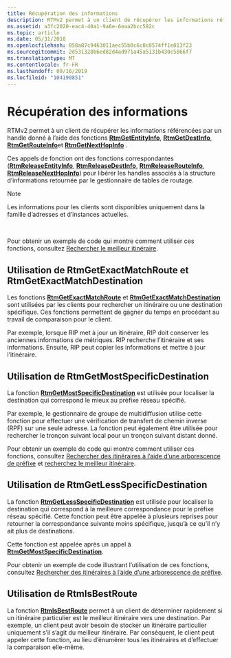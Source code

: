 ```yaml
---
title: Récupération des informations
description: RTMv2 permet à un client de récupérer les informations référencées par un handle donné à l’aide des fonctions RtmGetEntityInfo, RtmGetDestInfo, RtmGetRouteInfo et RtmGetNextHopInfo.
ms.assetid: a3fc2020-eac4-40a1-9a6e-6eaa2bcc582c
ms.topic: article
ms.date: 05/31/2018
ms.openlocfilehash: 058a87c9463011aec55b0c6c8c0574ff1e013f23
ms.sourcegitcommit: 2d531328b6ed82d4ad971a45a5131b430c5866f7
ms.translationtype: MT
ms.contentlocale: fr-FR
ms.lasthandoff: 09/16/2019
ms.locfileid: "104190851"
---
```

# <a name="retrieving-information"></a>Récupération des informations

RTMv2 permet à un client de récupérer les informations référencées par un handle donné à l’aide des fonctions [**RtmGetEntityInfo**](/windows/desktop/api/Rtmv2/nf-rtmv2-rtmgetentityinfo), [**RtmGetDestInfo**](/windows/desktop/api/Rtmv2/nf-rtmv2-rtmgetdestinfo), [**RtmGetRouteInfo**](/windows/desktop/api/Rtmv2/nf-rtmv2-rtmgetrouteinfo)et [**RtmGetNextHopInfo**](/windows/desktop/api/Rtmv2/nf-rtmv2-rtmgetnexthopinfo) .

Ces appels de fonction ont des fonctions correspondantes ([**RtmReleaseEntityInfo**](/windows/desktop/api/Rtmv2/nf-rtmv2-rtmreleaseentityinfo), [**RtmReleaseDestInfo**](/windows/desktop/api/Rtmv2/nf-rtmv2-rtmreleasedestinfo), [**RtmReleaseRouteInfo**](/windows/desktop/api/Rtmv2/nf-rtmv2-rtmreleaserouteinfo), [**RtmReleaseNextHopInfo**](/windows/desktop/api/Rtmv2/nf-rtmv2-rtmreleasenexthopinfo)) pour libérer les handles associés à la structure d’informations retournée par le gestionnaire de tables de routage.

> [!Note]  
> Les informations pour les clients sont disponibles uniquement dans la famille d’adresses et d’instances actuelles.

 

Pour obtenir un exemple de code qui montre comment utiliser ces fonctions, consultez [Rechercher le meilleur itinéraire](search-for-the-best-route.md).

## <a name="using-rtmgetexactmatchroute-and-rtmgetexactmatchdestination"></a>Utilisation de RtmGetExactMatchRoute et RtmGetExactMatchDestination

Les fonctions [**RtmGetExactMatchRoute**](/windows/desktop/api/Rtmv2/nf-rtmv2-rtmgetexactmatchroute) et [**RtmGetExactMatchDestination**](/windows/desktop/api/Rtmv2/nf-rtmv2-rtmgetexactmatchdestination) sont utilisées par les clients pour rechercher un itinéraire ou une destination spécifique. Ces fonctions permettent de gagner du temps en procédant au travail de comparaison pour le client.

Par exemple, lorsque RIP met à jour un itinéraire, RIP doit conserver les anciennes informations de métriques. RIP recherche l’itinéraire et ses informations. Ensuite, RIP peut copier les informations et mettre à jour l’itinéraire.

## <a name="using-rtmgetmostspecificdestination"></a>Utilisation de RtmGetMostSpecificDestination

La fonction [**RtmGetMostSpecificDestination**](/windows/desktop/api/Rtmv2/nf-rtmv2-rtmgetmostspecificdestination) est utilisée pour localiser la destination qui correspond le mieux au préfixe réseau spécifié.

Par exemple, le gestionnaire de groupe de multidiffusion utilise cette fonction pour effectuer une vérification de transfert de chemin inverse (RPF) sur une seule adresse. La fonction peut également être utilisée pour rechercher le tronçon suivant local pour un tronçon suivant distant donné.

Pour obtenir un exemple de code qui montre comment utiliser ces fonctions, consultez [Rechercher des itinéraires à l’aide d’une arborescence de préfixe](search-for-routes-using-rtmgetmostspecificdestination-and-rtmgetlessspecificdestination.md) et [recherchez le meilleur itinéraire](search-for-the-best-route.md).

## <a name="using-rtmgetlessspecificdestination"></a>Utilisation de RtmGetLessSpecificDestination

La fonction [**RtmGetLessSpecificDestination**](/windows/desktop/api/Rtmv2/nf-rtmv2-rtmgetlessspecificdestination) est utilisée pour localiser la destination qui correspond à la meilleure correspondance pour le préfixe réseau spécifié. Cette fonction peut être appelée à plusieurs reprises pour retourner la correspondance suivante moins spécifique, jusqu’à ce qu’il n’y ait plus de destinations.

Cette fonction est appelée après un appel à [**RtmGetMostSpecificDestination**](/windows/desktop/api/Rtmv2/nf-rtmv2-rtmgetmostspecificdestination).

Pour obtenir un exemple de code illustrant l’utilisation de ces fonctions, consultez [Rechercher des itinéraires à l’aide d’une arborescence de préfixe](search-for-routes-using-rtmgetmostspecificdestination-and-rtmgetlessspecificdestination.md).

## <a name="using-rtmisbestroute"></a>Utilisation de RtmIsBestRoute

La fonction [**RtmIsBestRoute**](/windows/desktop/api/Rtmv2/nf-rtmv2-rtmisbestroute) permet à un client de déterminer rapidement si un itinéraire particulier est le meilleur itinéraire vers une destination. Par exemple, un client peut avoir besoin de stocker un itinéraire particulier uniquement s’il s’agit du meilleur itinéraire. Par conséquent, le client peut appeler cette fonction, au lieu d’énumérer tous les itinéraires et d’effectuer la comparaison elle-même.

 

 




